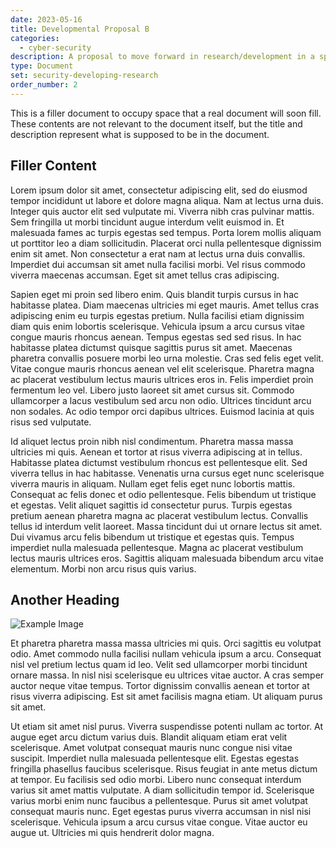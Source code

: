 ```yaml
---
date: 2023-05-16
title: Developmental Proposal B
categories:
  - cyber-security
description: A proposal to move forward in research/development in a specific cyber security area.
type: Document
set: security-developing-research
order_number: 2
---
```

This is a filler document to occupy space that a real document will soon fill. These contents are not relevant to the document itself, but the title and description represent what is supposed to be in the document.

## Filler Content

Lorem ipsum dolor sit amet, consectetur adipiscing elit, sed do eiusmod tempor incididunt ut labore et dolore magna aliqua. Nam at lectus urna duis. Integer quis auctor elit sed vulputate mi. Viverra nibh cras pulvinar mattis. Sem fringilla ut morbi tincidunt augue interdum velit euismod in. Et malesuada fames ac turpis egestas sed tempus. Porta lorem mollis aliquam ut porttitor leo a diam sollicitudin. Placerat orci nulla pellentesque dignissim enim sit amet. Non consectetur a erat nam at lectus urna duis convallis. Imperdiet dui accumsan sit amet nulla facilisi morbi. Vel risus commodo viverra maecenas accumsan. Eget sit amet tellus cras adipiscing.

Sapien eget mi proin sed libero enim. Quis blandit turpis cursus in hac habitasse platea. Diam maecenas ultricies mi eget mauris. Amet tellus cras adipiscing enim eu turpis egestas pretium. Nulla facilisi etiam dignissim diam quis enim lobortis scelerisque. Vehicula ipsum a arcu cursus vitae congue mauris rhoncus aenean. Tempus egestas sed sed risus. In hac habitasse platea dictumst quisque sagittis purus sit amet. Maecenas pharetra convallis posuere morbi leo urna molestie. Cras sed felis eget velit. Vitae congue mauris rhoncus aenean vel elit scelerisque. Pharetra magna ac placerat vestibulum lectus mauris ultrices eros in. Felis imperdiet proin fermentum leo vel. Libero justo laoreet sit amet cursus sit. Commodo ullamcorper a lacus vestibulum sed arcu non odio. Ultrices tincidunt arcu non sodales. Ac odio tempor orci dapibus ultrices. Euismod lacinia at quis risus sed vulputate.

Id aliquet lectus proin nibh nisl condimentum. Pharetra massa massa ultricies mi quis. Aenean et tortor at risus viverra adipiscing at in tellus. Habitasse platea dictumst vestibulum rhoncus est pellentesque elit. Sed viverra tellus in hac habitasse. Venenatis urna cursus eget nunc scelerisque viverra mauris in aliquam. Nullam eget felis eget nunc lobortis mattis. Consequat ac felis donec et odio pellentesque. Felis bibendum ut tristique et egestas. Velit aliquet sagittis id consectetur purus. Turpis egestas pretium aenean pharetra magna ac placerat vestibulum lectus. Convallis tellus id interdum velit laoreet. Massa tincidunt dui ut ornare lectus sit amet. Dui vivamus arcu felis bibendum ut tristique et egestas quis. Tempus imperdiet nulla malesuada pellentesque. Magna ac placerat vestibulum lectus mauris ultrices eros. Sagittis aliquam malesuada bibendum arcu vitae elementum. Morbi non arcu risus quis varius.

## Another Heading

![Example Image](https://images.unsplash.com/photo-1511884642898-4c92249e20b6?ixlib=rb-4.0.3&ixid=M3wxMjA3fDB8MHxwaG90by1wYWdlfHx8fGVufDB8fHx8fA%3D%3D&auto=format&fit=crop&w=1470&q=80)

Et pharetra pharetra massa massa ultricies mi quis. Orci sagittis eu volutpat odio. Amet commodo nulla facilisi nullam vehicula ipsum a arcu. Consequat nisl vel pretium lectus quam id leo. Velit sed ullamcorper morbi tincidunt ornare massa. In nisl nisi scelerisque eu ultrices vitae auctor. A cras semper auctor neque vitae tempus. Tortor dignissim convallis aenean et tortor at risus viverra adipiscing. Est sit amet facilisis magna etiam. Ut aliquam purus sit amet.

Ut etiam sit amet nisl purus. Viverra suspendisse potenti nullam ac tortor. At augue eget arcu dictum varius duis. Blandit aliquam etiam erat velit scelerisque. Amet volutpat consequat mauris nunc congue nisi vitae suscipit. Imperdiet nulla malesuada pellentesque elit. Egestas egestas fringilla phasellus faucibus scelerisque. Risus feugiat in ante metus dictum at tempor. Eu facilisis sed odio morbi. Libero nunc consequat interdum varius sit amet mattis vulputate. A diam sollicitudin tempor id. Scelerisque varius morbi enim nunc faucibus a pellentesque. Purus sit amet volutpat consequat mauris nunc. Eget egestas purus viverra accumsan in nisl nisi scelerisque. Vehicula ipsum a arcu cursus vitae congue. Vitae auctor eu augue ut. Ultricies mi quis hendrerit dolor magna.
